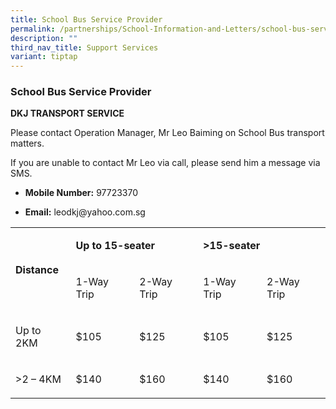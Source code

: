 ```yaml
---
title: School Bus Service Provider
permalink: /partnerships/School-Information-and-Letters/school-bus-service-provider/
description: ""
third_nav_title: Support Services
variant: tiptap
---
```

<h3>School Bus Service Provider</h3>
<p><strong>DKJ TRANSPORT SERVICE</strong>
</p>
<p>Please contact Operation Manager, Mr Leo Baiming on School Bus transport
matters.</p>
<p>If you are unable to contact Mr Leo via call, please send him a message
via SMS.</p>
<ul data-tight="true" class="tight">
<li>
<p><strong>Mobile Number:</strong> 97723370</p>
</li>
<li>
<p><strong>Email:</strong>  <a rel="noopener noreferrer nofollow" target="_blank">leodkj@yahoo.com.sg</a>
</p>
</li>
</ul>
<table style="minWidth: 125px">
<colgroup>
<col>
<col>
<col>
<col>
<col>
</colgroup>
<tbody>
<tr>
<td rowspan="2" colspan="1">
<p><strong>Distance</strong>
</p>
</td>
<td rowspan="1" colspan="2">
<p><strong>Up to 15-seater</strong>
</p>
</td>
<td rowspan="1" colspan="2">
<p><strong>&gt;15-seater</strong>
</p>
</td>
</tr>
<tr>
<td rowspan="1" colspan="1">
<p>1-Way Trip</p>
</td>
<td rowspan="1" colspan="1">
<p>2-Way Trip</p>
</td>
<td rowspan="1" colspan="1">
<p>1-Way Trip</p>
</td>
<td rowspan="1" colspan="1">
<p>2-Way Trip</p>
</td>
</tr>
<tr>
<td rowspan="1" colspan="1">
<p>Up to 2KM</p>
</td>
<td rowspan="1" colspan="1">
<p>$105</p>
</td>
<td rowspan="1" colspan="1">
<p>$125</p>
</td>
<td rowspan="1" colspan="1">
<p>$105</p>
</td>
<td rowspan="1" colspan="1">
<p>$125</p>
</td>
</tr>
<tr>
<td rowspan="1" colspan="1">
<p>&gt;2 – 4KM</p>
</td>
<td rowspan="1" colspan="1">
<p>$140</p>
</td>
<td rowspan="1" colspan="1">
<p>$160</p>
</td>
<td rowspan="1" colspan="1">
<p>$140</p>
</td>
<td rowspan="1" colspan="1">
<p>$160</p>
</td>
</tr>
</tbody>
</table>
<p></p>